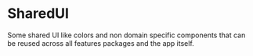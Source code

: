 # SharedUI

Some shared UI like colors and non domain specific components that can be reused across all features packages and the app itself.
